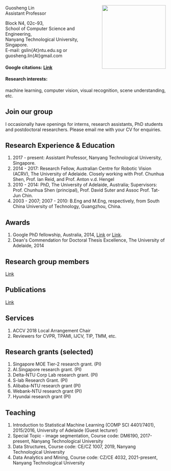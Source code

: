 
[<img src="https://guosheng.github.io/my_pic.jpg" height="200" style="float: right;">](https://guosheng.github.io/my_pic.jpg)

Guosheng Lin  
Assistant Professor  

Block N4, 02c-93,  
School of Computer Science and Engineering,  
Nanyang Technological University, Singapore.   
E-mail:   gslin{At}ntu.edu.sg   or   guosheng.lin{At}gmail.com  

#### Google citations: [Link](https://scholar.google.com/citations?user=ZudEhvcAAAAJ&hl=en)    
#### Research interests:  
machine learning, computer vision, visual recognition, scene understanding, etc.   




## Join our group
I occasionally have openings for interns, research assistants, PhD students and postdoctoral researchers. Please email me with your CV for enquiries.  


## Research Experience & Education
1. 2017 - present: Assistant Professor, Nanyang Technological University, Singapore.  
2. 2014 - 2017: Research Fellow, Australian Centre for Robotic Vision (ACRV), The University of Adelaide. Closely working with Prof. Chunhua Shen, Prof. Ian Reid, and Prof. Anton v.d. Hengel  
3. 2010 - 2014: PhD, The University of Adelaide, Australia; Supervisors: Prof. Chunhua Shen (principal), Prof. David Suter and Assoc Prof. Tat-Jun Chin.  
4. 2003 - 2007; 2007 - 2010: B.Eng and M.Eng, respectively, from South China University of Technology, Guangzhou, China.

## Awards  
1. Google PhD fellowship, Australia, 2014, [Link](http://google-au.blogspot.com.au/2014/06/two-australians-selected-for-google-phd.html) or [Link](http://googleresearch.blogspot.com.au/2014/06/2014-google-phd-fellowships-supporting.html).  
2. Dean's Commendation for Doctoral Thesis Excellence, The University of Adelaide, 2014

## Research group members
[Link](https://guosheng.github.io/group)

## Publications
[Link](https://guosheng.github.io/pub)

## Services  
1. ACCV 2018 Local Arrangement Chair
2. Reviewers for CVPR, TPAMI, IJCV, TIP, TMM, etc.  

## Research grants (selected)
1. Singapore MOE Tier-2 research grant. (PI)  
2. AI.Singapore research grant. (PI)  
3. Delta-NTU Corp Lab research grant. (PI)  
4. S-lab Research Grant. (PI)  
5. Alibaba-NTU research grant (PI)
6. Webank-NTU research grant (PI)
7. Hyundai research grant (PI)

## Teaching  
1. Introduction to Statistical Machine Learning (COMP SCI 4401/7401), 2015/2016, University of Adelaide (Guest lecturer)
2. Special Topic - image segmentation, Course code: DM6190, 2017-present, Nanyang Technological University
3. Data Structures,  Course code: CE/CZ 1007, 2019, Nanyang Technological University
4. Data Analytics and Mining, Course code: CZ/CE 4032, 2021-present, Nanyang Technological University



